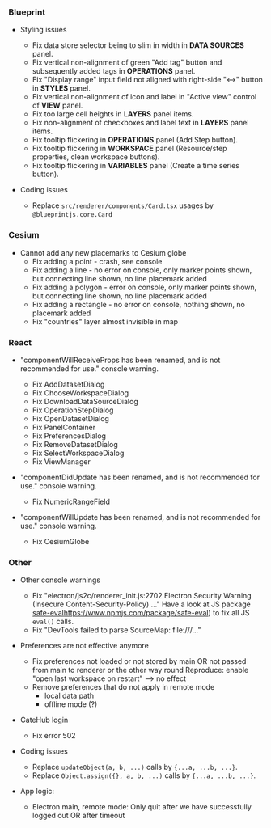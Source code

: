 ### Blueprint

- Styling issues
  * Fix data store selector being to slim in width in **DATA SOURCES** panel.
  * Fix vertical non-alignment of green "Add tag" button and subsequently added tags in **OPERATIONS** panel.
  * Fix "Display range" input field not aligned with right-side "<->" button in **STYLES** panel. 
  * Fix vertical non-alignment of icon and label in "Active view" control of **VIEW** panel.
  * Fix too large cell heights in **LAYERS** panel items.
  * Fix non-alignment of checkboxes and label text in **LAYERS** panel items.
  * Fix tooltip flickering in **OPERATIONS** panel (Add Step button).
  * Fix tooltip flickering in **WORKSPACE** panel (Resource/step properties, clean workspace buttons).
  * Fix tooltip flickering in **VARIABLES** panel (Create a time series button).
 
- Coding issues
  * Replace `src/renderer/components/Card.tsx` usages by `@blueprintjs.core.Card`

### Cesium

- Cannot add any new placemarks to Cesium globe
  * Fix adding a point - crash, see console
  * Fix adding a line - no error on console, only marker points shown, but connecting line shown, no line placemark added
  * Fix adding a polygon - error on console, only marker points shown, but connecting line shown, no line placemark added
  * Fix adding a rectangle - no error on console, nothing shown, no placemark added
  * Fix "countries" layer almost invisible in map

### React

- "componentWillReceiveProps has been renamed, and is not recommended for use." console warning.
  * Fix AddDatasetDialog
  * Fix ChooseWorkspaceDialog
  * Fix DownloadDataSourceDialog
  * Fix OperationStepDialog
  * Fix OpenDatasetDialog
  * Fix PanelContainer
  * Fix PreferencesDialog
  * Fix RemoveDatasetDialog
  * Fix SelectWorkspaceDialog
  * Fix ViewManager  
  
- "componentDidUpdate has been renamed, and is not recommended for use." console warning.
  * Fix NumericRangeField

- "componentWillUpdate has been renamed, and is not recommended for use." console warning.
  * Fix CesiumGlobe


### Other

- Other console warnings
  * Fix "electron/js2c/renderer_init.js:2702 Electron Security Warning (Insecure Content-Security-Policy) ..."
    Have a look at JS package [safe-eval]()https://www.npmjs.com/package/safe-eval) to fix all JS `eval()` calls.
  * Fix "DevTools failed to parse SourceMap: file:///..."
  
- Preferences are not effective anymore
  * Fix preferences not loaded or not stored by main OR not passed from main to renderer or the other way round
    Reproduce: enable "open last workspace on restart" --> no effect
  * Remove preferences that do not apply in remote mode
    - local data path
    - offline mode (?)   

- CateHub login
  * Fix error 502  

- Coding issues
  * Replace `updateObject(a, b, ...)` calls by `{...a, ...b, ...}`.
  * Replace `Object.assign({}, a, b, ...)` calls by `{...a, ...b, ...}`.

- App logic:
  * Electron main, remote mode: Only quit after we have successfully logged out OR after timeout
